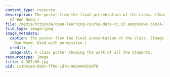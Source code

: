```yaml
---
content_type: resource
description: The poster from the final presentation of the class. (Image courtesy
  of Ben Wood.)
file: /media/https%3A/open-learning-course-data-rc.s3.amazonaws.com/4-367-studio-seminar-in-public-art-spring-2006/1c1b81e86991ff601d78980904dc69f8_4-367s06.jpg
file_type: image/jpeg
image_metadata:
  caption: The poster from the final presentation of the class. (Image courtesy of
    Ben Wood. Used with permission.)
  credit: ''
  image-alt: A class poster showing the work of all the students.
resourcetype: Image
title: 4-367s06.jpg
uid: 1c1b81e8-6991-ff60-1d78-980904dc69f8
---
```

